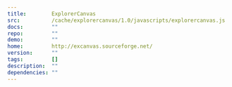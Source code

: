 ```yaml
---
title:        ExplorerCanvas
src:          /cache/explorercanvas/1.0/javascripts/explorercanvas.js
docs:         ""
repo:         ""
demo:         ""
home:         http://excanvas.sourceforge.net/
version:      ""
tags:         []
description:  ""
dependencies: ""
---
```


